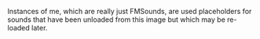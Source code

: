 Instances of me, which are really just FMSounds, are used placeholders for sounds that have been unloaded from this image but which may be re-loaded later.
